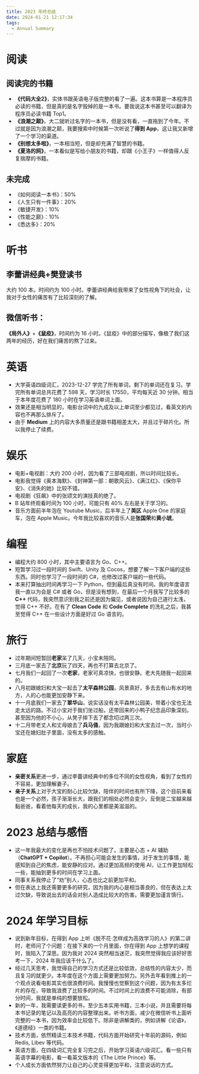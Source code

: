 ```yaml
---
title: 2023 年终总结
date: 2024-01-21 12:17:34
tags:
  - Annual Summary
---
```

# 阅读

## 阅读完的书籍
- **《代码大全2》**，实体书跟英语电子版完整的看了一遍。这本书算是一本程序员必读的书籍，但是真的是名字毁掉的是一本书。要我说这本书甚至可以翻译为程序员必读书籍 Top1。
- **《浪潮之颠》**，大二就听过名字的一本书，但是没有看，一直拖到了今年。不过就是因为浪潮之颠，我要搜索中时候第一次听说了**得到 App**，这让我又新增了一个学习的渠道。
- **《别想太多啦》**，一本相当短，但是却充满了智慧的书籍。
- **《夏洛的网》**，一本看似是写给小朋友的书籍，却跟《小王子》一样值得人反复揣摩的书籍。

## 未完成
- 《如何阅读一本书》：50%
- 《人生只有一件事》：20%
- 《敏捷开发》：10%
- 《性能之巅》：10%
- 《悉达多》：20%
<!--more-->

# 听书

## 李蕾讲经典+樊登读书
大约 100 本。时间约为 100 小时。李蕾讲经典给我带来了女性视角下的社会，让我对于女性的痛苦有了比较深刻的了解。

## 微信听书：
**《局外人》**+**《鼠疫》**，时间约为 16 小时。《鼠疫》中的部分描写，像极了我们这两年的经历，好在我们痛苦的熬了过来。

# 英语
- 大学英语四级词汇，2023-12-27 学完了所有单词，剩下的单词还在复习。学完所有单词总共花费了 598 天，学习时长 17550，平均每天近 30 分钟。相当于本年度花费了 180 小时在学习英语单词上面。
- 效果还是相当明显的，电影台词中的九成及以上单词至少都见过，看英文的内容也不再那么排斥了。
- 由于 **Medium** 上的内容大多质量还是跟书籍相差太大，并且过于碎片化。所以我停止了续费。

# 娱乐
- 电影+电视剧：大约 200 小时，因为看了三部电视剧，所以时间比较长。
- 电影我觉得《奥本海默》、《封神第一部：朝歌风云》、《满江红》、《保你平安》、《消失的她》比较不错。
- 电视剧《狂飙》中的张颂文的演技真的绝了。
- B 站年终观看时间为 100 小时，可能只有 40% 左右是关于学习的。
- 音乐方面前半年泡在 Youtube Music，后半年上了**美区** Apple One 的家庭车，泡在 Apple Music。今年我比较喜欢的音乐人是**张国荣**和**黄小琥**。

# 编程
- 编程大约 800 小时，其中主要语言为 Go、C++。
- 短暂学习过一段时间的 Swift、Unity 及 Cocos，想要了解一下客户端的这些东西。同时也学习了一段时间的 C#，也修改过客户端的一些代码。
- 本来打算抽出时间再学习一下 Python，但到最后真没有时间。我的年度语言我一直以为会是 C# 或者 Go，但是没有想到，在最后一个月我写了比较多的 **C++** 代码，我突然意识到我之前还是因为偏见，或者说因为自己道行太浅，觉得 C++ 不好。在有了 **Clean Code** 和 **Code Complete** 的洗礼之后，我甚至觉得 C++ 在一些设计方面是好过 Go 语言的。

# 旅行
- 过年期间短暂回**老家**呆了几天，小宝未陪同。
- 三月底一家去了**北京**玩了四天，再也不打算去北京了。
- 七月我们一起回了一次**老家**，老家可真凉快，也很安静。老大先随我一起回来的。
- 八月初跟媳妇和大宝一起去了**太平森林公园**，风景真好，多去去有山有水的地方，人的心也能更加安静下来。
- 十一月底我们一家去了**翠华山**，说实话没有太平森林公园美，带着小宝也无法走太远的路。不过小宝对于我们坐过船，还带回来的小鸭子纪念品印象深刻。甚至因为他的不小心，从凳子摔下去了都念叨过两三次。
- 十二月带老丈人和丈母娘去了**兵马俑**，因为我跟媳妇和大宝去过一次，当时小宝还在媳妇肚子里面，没有太多的感触。

# 家庭
- **亲密关系**更进一步，通过李蕾讲经典中的多位不同的女性视角，看到了女性的不容易，更加理解妻子。
- **亲子关系**上对于大宝的耐心比较欠缺，陪伴的时间也有所下降，这个目前来看也是一个必然，孩子渐渐长大，跟我们的相处必然会变少。反倒是二宝越来越黏爸爸，看着他每天的成长，我的心里都是美滋滋的。

# 2023 总结与感悟
- 这一年我最大的变化是再也不怕技术问题了。主要是心态 + AI 辅助（**ChatGPT + Copilot**）。不再担心可能会发生的事情，对于发生的事情，能感知到自己的焦虑，能安静的应对。通过更加高频的使用 AI，让工作更加轻松一些，能抽到更多的时间在学习上面。
- 同事关系我停止了“劝”别人，心态也比之前更加平和。
- 但在表达上我还需要更多的研究，因为我的内心是相当善良的，但在表达上太过欠缺，导致说出去的话会对别人造成比较大的伤害。需要更加谨言慎行。

# 2024 年学习目标
- 说到新年目标，在得到 App 上听《脱不花·怎样成为高效学习的人》的第二讲时，老师问了个问题：在接下来的一个月里面，你在得到 App 上想学的课程时，我陷入了深思。因为我对 2024 突然相当迷茫，我突然觉得我应该好好思考一下，2024 年我应该干什么了。
- 经过几天思考，我觉得自己的学习方式还是比较低效，总结性的内容太少，而且复习的就更少。本年度在这个方面上需要更加努力。另外去年看到推上的一个观点说看电影其实也很浪费时间。我慢慢也觉察到这个问题，因为有太多烂片的存在，导致我浪费了比较多的时间。不过时间上的浪费不可能消除，有部分时间，我就是单纯的想要放松。
- 新的一年，我需要读更多的书，至少五本实用书籍，三本小说，并且需要将每本书记录的笔记以及高亮的内容整理出来。听书方面，减少在微信听书上面听完整的一本书，因为效率会比较低下。除非是讲解类的，例如讲解《论语》，《道德经》一类的书籍。
- 技术方面，依然精读三本技术书籍，代码方面开始研究十年前的源码，例如 Redis, Libev 等代码。
- 英语方面，在四级词汇完全复习完之后，开始学习英语六级词汇。看一些只有英语字幕的电影，看一看英文版本的《The Little Prince》等。
- 个人成长方面依然努力让自己的心灵变得更加平和，注意说话的方式。
